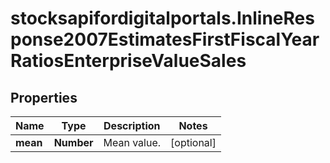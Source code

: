 # stocksapifordigitalportals.InlineResponse2007EstimatesFirstFiscalYearRatiosEnterpriseValueSales

## Properties

Name | Type | Description | Notes
------------ | ------------- | ------------- | -------------
**mean** | **Number** | Mean value. | [optional] 


